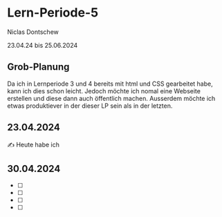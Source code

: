 # Lern-Periode-5

Niclas Dontschew

23.04.24 bis 25.06.2024

## Grob-Planung
Da ich in Lernperiode 3 und 4 bereits mit html und CSS gearbeitet habe, kann ich dies schon leicht. Jedoch möchte ich nomal eine Webseite erstellen und diese dann auch öffentlich machen. 
Ausserdem möchte ich etwas produktiever in der dieser LP sein als in der letzten. 

## 23.04.2024
✍️ Heute habe ich 

## 30.04.2024
- [ ] 
- [ ] 
- [ ] 
- [ ]
